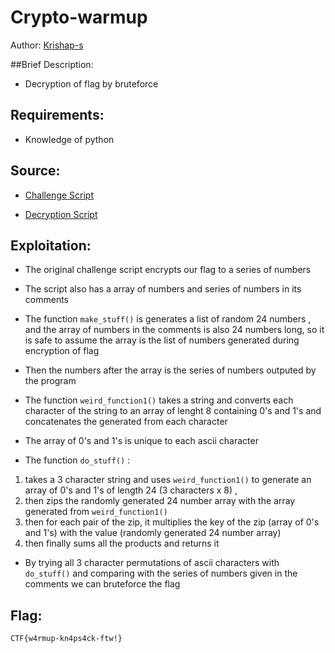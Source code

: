 # Crypto-warmup

Author: [Krishap-s](https://github.com/Krishap-s)

##Brief Description:

- Decryption of flag by bruteforce

## Requirements:

- Knowledge of python

## Source:

- [Challenge Script](assets/challenge-9117504dc1ed3a5ffe385f8a736c42e384d707e4.py)

- [Decryption Script](assets/decrypt.py)

## Exploitation:

- The original challenge script encrypts our flag to a series of numbers

- The script also has a array of numbers and series of numbers in its comments

- The function ``` make_stuff() ``` is generates a list of random 24 numbers , and the array of numbers in the comments is also 24 numbers long, so it is safe to assume the array is the list of numbers generated during encryption of flag

- Then the numbers after the array is the series of numbers outputed by the program

- The function ``` weird_function1() ``` takes a string and converts each character of the string to an array of lenght 8 containing 0's and 1's  and concatenates the generated from each character

- The array of 0's and 1's is unique to each ascii character

- The function ```do_stuff()``` :
1) takes a 3 character string and uses ```weird_function1()``` to generate an array of 0's and 1's of length 24 (3 characters x 8) , 
2) then zips the randomly generated 24 number array with the array generated from ```weird_function1()```
3) then for each pair of the zip, it multiplies the key of the zip (array of 0's and 1's) with the value (randomly generated 24 number array)
4) then finally sums all the products and returns it

- By trying all 3 character permutations of ascii characters with ```do_stuff()``` and comparing with the series of numbers given in the comments we can bruteforce the flag

## Flag:
```CTF{w4rmup-kn4ps4ck-ftw!}``` 
